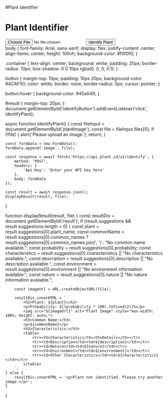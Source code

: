 #Plant identifier
<!DOCTYPE html>
<html lang="en">
<head>
    <meta charset="UTF-8">
    <meta name="viewport" content="width=device-width, initial-scale=1.0">
    <title>Plant Identifier</title>
    <link rel="stylesheet" type="text/css" href="plant.css">
</head>
<body>
    <div class="container">
        <h1>Plant Identifier</h1>
        <input type="file" id="plantImage" accept="image/*">
        <button id="identifyButton">Identify Plant</button>
        <div id="result"></div>
    </div>
    <script src="plant.js"></script>
</body>
</html>
body {
    font-family: Arial, sans-serif;
    display: flex;
    justify-content: center;
    align-items: center;
    height: 100vh;
    background-color: #f0f0f0;
}

.container {
    text-align: center;
    background: white;
    padding: 20px;
    border-radius: 10px;
    box-shadow: 0 0 10px rgba(0, 0, 0, 0.1);
}

button {
    margin-top: 10px;
    padding: 10px 20px;
    background-color: #4CAF50;
    color: white;
    border: none;
    border-radius: 5px;
    cursor: pointer;
}

button:hover {
    background-color: #45a049;
}

#result {
    margin-top: 20px;
}
document.getElementById('identifyButton').addEventListener('click', identifyPlant);

async function identifyPlant() {
    const fileInput = document.getElementById('plantImage');
    const file = fileInput.files[0];
    if (!file) {
        alert('Please upload an image.');
        return;
    }

    const formData = new FormData();
    formData.append('image', file);

    const response = await fetch('https://api.plant.id/v2/identify', {
        method: 'POST',
        headers: {
            'Api-Key': 'Enter your API key here'
        },
        body: formData
    });

    const result = await response.json();
    displayResult(result, file);
}

function displayResult(result, file) {
    const resultDiv = document.getElementById('result');
    if (result.suggestions && result.suggestions.length > 0) {
        const plant = result.suggestions[0].plant_name;
        const commonName = result.suggestions[0].common_names ? result.suggestions[0].common_names.join(', ') : "No common name available.";
        const probability = result.suggestions[0].probability;
        const characteristics = result.suggestions[0].characteristics || "No characteristics available.";
        const description = result.suggestions[0].description || "No description available.";
        const environment = result.suggestions[0].environment || "No environment information available.";
        const nature = result.suggestions[0].nature || "No nature information available.";

        const imageUrl = URL.createObjectURL(file);

        resultDiv.innerHTML = `
            <h2>Plant: ${plant}</h2>
            <p>Probability: ${(probability * 100).toFixed(2)}%</p>
            <img src="${imageUrl}" alt="Plant Image" style="max-width: 100%; height: auto;">
            <h3>Common Name:</h3>
            <p>${commonName}</p>
            <h3>Characteristics:</h3>
            <table>
                <tr><th>Characteristic</th><th>Details</th></tr>
                <tr><td>Description</td><td>${description}</td></tr>
                <tr><td>Nature</td><td>${nature}</td></tr>
                <tr><td>Environment</td><td>${environment}</td></tr>
                <tr><td>Other Characteristics</td><td>${characteristics}</td></tr>
            </table>
        `;
    } else {
        resultDiv.innerHTML = '<p>Plant not identified. Please try another image.</p>';
    }
}
